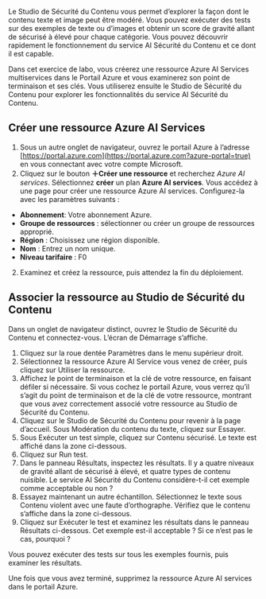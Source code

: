Le Studio de Sécurité du Contenu vous permet d’explorer la façon dont le contenu texte et image peut être modéré. Vous pouvez exécuter des tests sur des exemples de texte ou d’images et obtenir un score de gravité allant de sécurisé à élevé pour chaque catégorie. Vous pouvez découvrir rapidement le fonctionnement du service AI Sécurité du Contenu et ce dont il est capable. 

Dans cet exercice de labo, vous créerez une ressource Azure AI Services multiservices dans le Portail Azure et vous examinerez son point de terminaison et ses clés. Vous utiliserez ensuite le Studio de Sécurité du Contenu pour explorer les fonctionnalités du service AI Sécurité du Contenu. 

## Créer une ressource Azure AI Services

1.  Sous un autre onglet de navigateur, ouvrez le portail Azure à l’adresse [https://portal.azure.com](https://portal.azure.com?azure-portal=true) en vous connectant avec votre compte Microsoft.
1.  Cliquez sur le bouton **&#65291;Créer une ressource** et recherchez *Azure AI services*. Sélectionnez **créer** un plan **Azure AI services**. Vous accédez à une page pour créer une ressource Azure AI services. Configurez-la avec les paramètres suivants :
- **Abonnement**: Votre abonnement Azure.
- **Groupe de ressources** : sélectionner ou créer un groupe de ressources approprié.
- **Région** : Choisissez une région disponible.
- **Nom** : Entrez un nom unique.
- **Niveau tarifaire** : F0 
2.  Examinez et créez la ressource, puis attendez la fin du déploiement. 

## Associer la ressource au Studio de Sécurité du Contenu 
Dans un onglet de navigateur distinct, ouvrez le Studio de Sécurité du Contenu et connectez-vous. L’écran de Démarrage s’affiche.

1.  Cliquez sur la roue dentée Paramètres dans le menu supérieur droit.
2.  Sélectionnez la ressource Azure AI Service vous venez de créer, puis cliquez sur Utiliser la ressource.
3.  Affichez le point de terminaison et la clé de votre ressource, en faisant défiler si nécessaire. Si vous cochez le portail Azure, vous verrez qu’il s’agit du point de terminaison et de la clé de votre ressource, montrant que vous avez correctement associé votre ressource au Studio de Sécurité du Contenu.
4.  Cliquez sur le Studio de Sécurité du Contenu pour revenir à la page d’accueil. Sous Modération du contenu du texte, cliquez sur Essayer.
5.  Sous Exécuter un test simple, cliquez sur Contenu sécurisé. Le texte est affiché dans la zone ci-dessous. 
6.  Cliquez sur Run test. 
7.  Dans le panneau Résultats, inspectez les résultats. Il y a quatre niveaux de gravité allant de sécurisé à élevé, et quatre types de contenu nuisible. Le service AI Sécurité du Contenu considère-t-il cet exemple comme acceptable ou non ? 
8.  Essayez maintenant un autre échantillon. Sélectionnez le texte sous Contenu violent avec une faute d’orthographe. Vérifiez que le contenu s’affiche dans la zone ci-dessous.
9.  Cliquez sur Exécuter le test et examinez les résultats dans le panneau Résultats ci-dessous. Cet exemple est-il acceptable ? Si ce n’est pas le cas, pourquoi ?

Vous pouvez exécuter des tests sur tous les exemples fournis, puis examiner les résultats.

Une fois que vous avez terminé, supprimez la ressource Azure AI services dans le portail Azure. 
